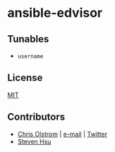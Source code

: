 # ansible-edvisor

## Tunables
* `username`

## License
[MIT](https://tldrlegal.com/license/mit-license)

## Contributors
* [Chris Olstrom](https://colstrom.github.io/) | [e-mail](mailto:chris@olstrom.com) | [Twitter](https://twitter.com/ChrisOlstrom)
* [Steven Hsu](https://www.stevenhsu.ca)
